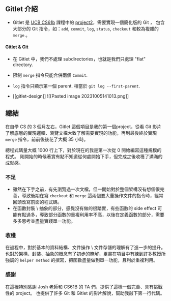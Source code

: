 ## Gitlet 介紹
- Gitlet 是 [UCB CS61b](https://sp21.datastructur.es/) 課程中的 [project2](https://sp21.datastructur.es/materials/proj/proj2/proj2#reset)，需要實現一個簡化版的 Git ， 包含大部分的 Git 指令，如：`add`, `commit`, `log`, `status`, `checkout` 和較為複雜的 `merge` 。
#### Gitlet & Git
- 在 Gitlet 中，我們不處理 subdirectories，也就是我們只處理 "flat" directory.
- 限制 `merge` 指令只能合併兩個 `Commit`. 
- `log` 指令只顯示第一個 parent. 相當於 `git log --first-parent`.

- [[gitlet-design]]
![[Pasted image 20231005141013.png]]
## 總結
在自學 CS 的 3 個月左右，Gitlet 這個項目是我的第一個project，從看 Git 影片了解底層的實現邏輯、瀏覽文檔大致了解需要實現的功能，再到最後終於實現 `merge` 指令，前前後後花了大概 35 小時。  

總程式碼量大概 1000 行上下，對於現在的我是第一次從 0 開始編寫這種規模的程式。
剛開始的時候著實有點不知道從何處開始下手，但完成之後收穫了滿滿的成就感。  

### 不足
- 雖然在下手之前，有先瀏覽過一次文檔，但一開始對於整個架構沒有想個很完善，導致後期在寫 `checkout` 和 `merge` 這兩個要大量操作文件的指令時，經常回頭改寫前面的程式碼。
- 在函數封裝 \ 抽象的部分，感覺沒有做的很踏實，有些函數的 side effect 可能有點過多，導致部分函數的重複利用率不高，以後在定義函數的部分，需要多多思考並盡量實踐單一功能。

### 收穫
在過程中，對於基本的資料結構、文件操作 \ 文件存儲的理解有了進一步的提升。  
也對於架構、封裝、抽象的概念有了初步的瞭解，畢盡在項目中有練到許多教授所強調的 `helper method` 的撰寫，把函數盡量做到單一功能，且利於重複利用。

### 感謝
在這裡特別感謝 Josh 老師和 CS61B 的 TA 們，提供了這樣一個完善、具有挑戰性的 project。  也提供了許多 Git 和 Gitlet 的影片解說，幫助我敲下第一行代碼。
